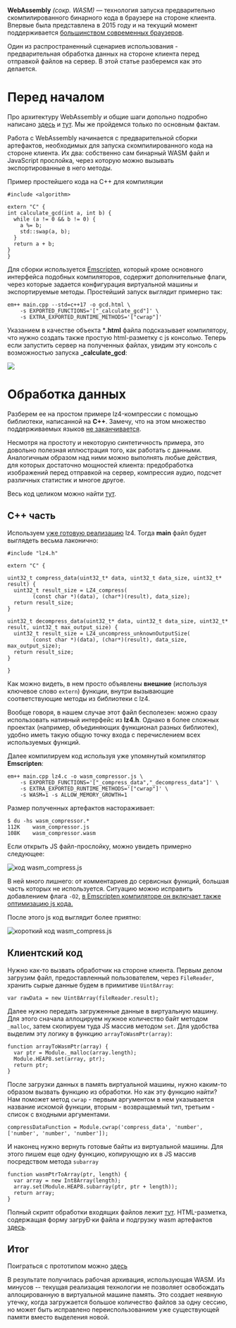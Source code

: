 **WebAssembly** *(сокр. WASM)* — технология запуска предварительно скомпилированного бинарного кода в браузере на стороне клиента. Впервые была представлена в 2015 году и на текущий момент поддерживается [большинством современных браузеров](https://caniuse.com/wasm).

Один из распространенный сценариев использования - предварительная обработка данных на стороне клиента перед отправкой файлов на сервер. В этой статье разберемся как это делается.


# Перед началом

Про архитектуру WebAssembly и общие шаги допольно подробно написано [здесь](https://habr.com/ru/post/475778/) и [тут](https://habr.com/ru/post/475778/). Мы же пройдемся только по основным фактам.

Работа с WebAssembly начинается с предварительной сборки артефактов, необходимых для запуска скомпилированного кода на стороне клиента. Их два: собственно сам бинарный WASM файл и JavaScript прослойка, через которую можно вызывать экспортированные в него методы.

Пример простейшего кода на C++ для компиляции
```
#include <algorithm>

extern "C" {
int calculate_gcd(int a, int b) {
  while (a != 0 && b != 0) {
    a %= b;
    std::swap(a, b);
  }
  return a + b;
}
}
```
Для сборки используется [Emscripten](https://emscripten.org/docs/index.html), который кроме основного интерфейса подобных компиляторов, содержит дополнительные флаги, через которые задается конфигурация виртуальной машины и экспортируемые методы. Простейший запуск выглядит примерно так:

```
em++ main.cpp --std=c++17 -o gcd.html \
    -s EXPORTED_FUNCTIONS='["_calculate_gcd"]' \
    -s EXTRA_EXPORTED_RUNTIME_METHODS='["cwrap"]'
```

Указанием в качестве объекта ***.html** файла подсказывает компилятору, что нужно создать также простую html-разметку с js консолью. Теперь если запустить сервер на полученных файлах, увидим эту консоль с возможностью запуска **_calculate_gcd**:

![](https://habrastorage.org/webt/f8/eu/ht/f8euhtigkftvegwdj0nycrgmumm.png)


# Обработка данных

Разберем ее на простом примере lz4-компрессии с помощью библиотеки, написанной на **C++**. Замечу, что на этом множество поддерживаемых языков [не заканчивается](https://github.com/appcypher/awesome-wasm-langs).

Несмотря на простоту и некоторую синтетичность примера, это довольно полезная иллюстрация того, как работать с данными. Аналогичным образом над ними можно выполнять любые действия, для которых достаточно мощностей клиента: предобработка изображений перед отправкой на сервер, компрессия аудио, подсчет различных статистик и многое другое.

Весь код целиком можно найти [тут](https://github.com/evgenstf/wasm_data_processing).

## С++ часть

Используем [уже готовую реализацию](https://github.com/lz4/lz4) lz4. Тогда **main** файл будет выглядеть весьма лаконично:

```
#include "lz4.h"

extern "C" {

uint32_t compress_data(uint32_t* data, uint32_t data_size, uint32_t* result) {
  uint32_t result_size = LZ4_compress(
        (const char *)(data), (char*)(result), data_size);
  return result_size;
}

uint32_t decompress_data(uint32_t* data, uint32_t data_size, uint32_t* result, uint32_t max_output_size) {
  uint32_t result_size = LZ4_uncompress_unknownOutputSize(
        (const char *)(data), (char*)(result), data_size, max_output_size);
  return result_size;
}

}
```

Как можно видеть, в нем просто объявлены **внешние** (используя ключевое слово `extern`) функции, внутри вызывающие соответствующие методы из библиотеки с lz4.

Вообще говоря, в нашем случае этот файл бесполезен: можно сразу использовать нативный интерфейс из **lz4.h**. Однако в более сложных проектах (например, объединяющих функционал разных библиотек), удобно иметь такую общую точку входа с перечислением всех используемых функций.

Далее компилируем код используя уже упомянутый компилятор **Emscripten**:

```
em++ main.cpp lz4.c -o wasm_compressor.js \
    -s EXPORTED_FUNCTIONS='["_compress_data","_decompress_data"]' \
    -s EXTRA_EXPORTED_RUNTIME_METHODS='["cwrap"]' \
    -s WASM=1 -s ALLOW_MEMORY_GROWTH=1
```

Размер полученных артефактов настораживает:

```
$ du -hs wasm_compressor.*
112K    wasm_compressor.js
108K    wasm_compressor.wasm
```

Если открыть JS файл-прослойку, можно увидеть примерно следующее:

![код wasm_compress.js](https://habrastorage.org/webt/cs/8r/lx/cs8rlx29cgv0jg5ipr0l9uo5qic.png)

В ней много лишнего: от комментариев до сервисных функций, большая часть которых не используется. Ситуацию можно исправить добавлением флага `-O2`, [в Emscripten компиляторе он включает также оптимизацию js кода.](https://emscripten.org/docs/tools_reference/emcc.html#emcc-o2)

После этого js код выглядит более приятно:

![короткий код wasm_compress.js](https://habrastorage.org/webt/4b/hy/n7/4bhyn75qzzlw_v-clmtifvx0iza.png)

## Клиентский код

Нужно как-то вызвать обработчик на стороне клиента. Первым делом загрузим файл, предоставленный пользователем, через `FileReader`, хранить сырые данные будем в примитиве `Uint8Array`:

```
var rawData = new Uint8Array(fileReader.result);
```

Далее нужно передать загруженные данные в виртуальную машину. Для этого сначала аллоцируем нужное количество байт методом `_malloc`, затем скопируем туда JS массив методом `set`. Для удобства выделим эту логику в функцию `arrayToWasmPtr(array)`:

```
function arrayToWasmPtr(array) {
  var ptr = Module._malloc(array.length);
  Module.HEAP8.set(array, ptr);
  return ptr;
}
```

После загрузки данных в память виртуальной машины, нужно каким-то образом вызвать функцию из обработки. Но как эту функцию найти? Нам поможет метод `cwrap` - первым аргументом в нем указывается название искомой функции, вторым - возвращаемый тип, третьим - список с входными аргументами.

```
compressDataFunction = Module.cwrap('compress_data', 'number', ['number', 'number', 'number']);
```

И наконец нужно вернуть готовые байты из виртуальной машины. Для этого пишем еще одну функцию, копирующую их в JS массив посредством метода `subarray`

```
function wasmPtrToArray(ptr, length) {
  var array = new Int8Array(length);
  array.set(Module.HEAP8.subarray(ptr, ptr + length));
  return array;
}
```

Полный скрипт обработки входящих файлов лежит [тут](https://github.com/evgenstf/wasm_data_processing/blob/master/lz4_compression_sample/handle_upload.js). HTML-разметка, содержащая форму загруÐ·ки файла и подгрузку wasm артефактов [здесь](https://github.com/evgenstf/wasm_data_processing/blob/master/lz4_compression_sample/index.html).

## Итог

Поиграться с прототипом можно [здесь](http://195.2.78.56/)

В результате получилась рабочая архивация, использующая WASM. Из минусов -- текущая реализация технологии не позволяет освобождать аллоцированную в виртуальной машине память. Это создает неявную утечку, когда загружается большое количество файлов за одну сессию, но может быть исправлено переиспользованием уже существующей памяти вместо выделения новой.



